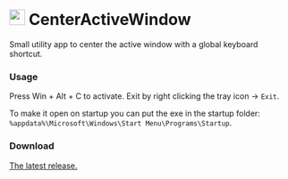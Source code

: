 # <img src="https://github.com/cyberrex5/CenterActiveWindow/blob/main/CenterActiveWindow/Icon.ico?raw=true" width="28" height="28"> CenterActiveWindow
Small utility app to center the active window with a global keyboard shortcut.

### Usage

Press Win + Alt + C to activate. Exit by right clicking the tray icon -> `Exit`.

To make it open on startup you can put the exe in the startup folder: `%appdata%\Microsoft\Windows\Start Menu\Programs\Startup`.

### Download

[The latest release.](https://github.com/cyberrex5/CenterActiveWindow/releases/latest)
